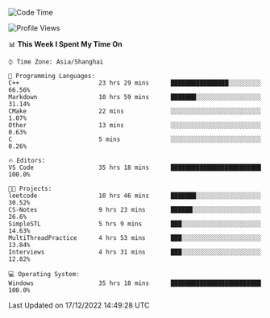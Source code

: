 <!--START_SECTION:waka-->
![Code Time](http://img.shields.io/badge/Code%20Time-479%20hrs%2050%20mins-blue)

![Profile Views](http://img.shields.io/badge/Profile%20Views-4-blue)

📊 **This Week I Spent My Time On** 

```text
⌚︎ Time Zone: Asia/Shanghai

💬 Programming Languages: 
C++                      23 hrs 29 mins      ████████████████░░░░░░░░░   66.56% 
Markdown                 10 hrs 59 mins      ███████░░░░░░░░░░░░░░░░░░   31.14% 
CMake                    22 mins             ░░░░░░░░░░░░░░░░░░░░░░░░░   1.07% 
Other                    13 mins             ░░░░░░░░░░░░░░░░░░░░░░░░░   0.63% 
C                        5 mins              ░░░░░░░░░░░░░░░░░░░░░░░░░   0.26%

🔥 Editors: 
VS Code                  35 hrs 18 mins      █████████████████████████   100.0%

🐱‍💻 Projects: 
leetcode                 10 hrs 46 mins      ███████░░░░░░░░░░░░░░░░░░   30.52% 
CS-Notes                 9 hrs 23 mins       ██████░░░░░░░░░░░░░░░░░░░   26.6% 
SimpleSTL                5 hrs 9 mins        ███░░░░░░░░░░░░░░░░░░░░░░   14.63% 
MultiThreadPractice      4 hrs 53 mins       ███░░░░░░░░░░░░░░░░░░░░░░   13.84% 
Interviews               4 hrs 31 mins       ███░░░░░░░░░░░░░░░░░░░░░░   12.82%

💻 Operating System: 
Windows                  35 hrs 18 mins      █████████████████████████   100.0%

```


 Last Updated on 17/12/2022 14:49:28 UTC
<!--END_SECTION:waka-->